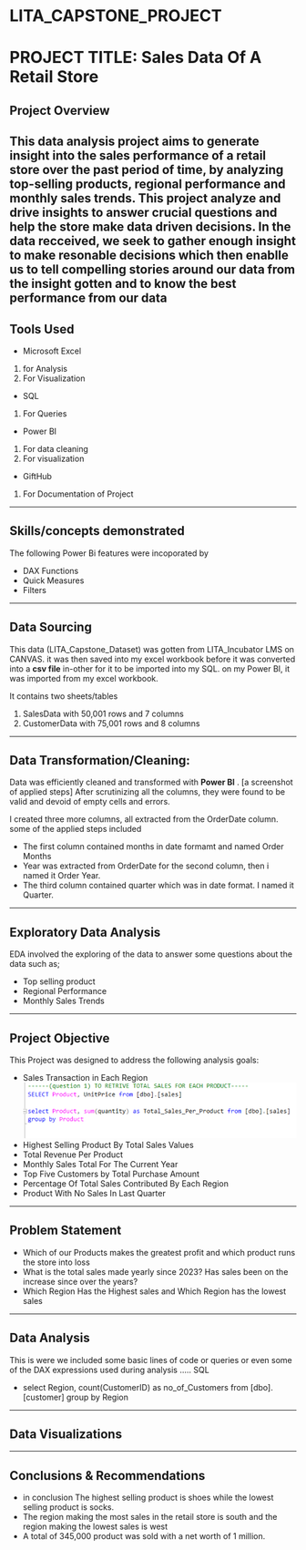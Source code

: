# LITA_CAPSTONE_PROJECT

# PROJECT TITLE: Sales Data Of A Retail Store

## Project Overview
This data analysis project aims to generate insight into the sales performance of a retail store over the past period of time, by analyzing top-selling products, regional performance and monthly sales trends. This project  analyze and drive insights to answer crucial questions and help the store make data driven decisions.
In the data recceived, we seek to gather enough insight to make resonable decisions which then enablle us to tell compelling stories around our data from the insight gotten and to know the best performance from our data
--------
## Tools Used
- Microsoft Excel
 1. for Analysis
 2. For Visualization

- SQL
1. For Queries

 - Power BI
  1. For data cleaning
  2. For visualization

- GiftHub
1. For Documentation of Project
-------------- 
## Skills/concepts demonstrated
The following Power Bi features were incoporated by
- DAX Functions
- Quick Measures
- Filters
---------------
## Data Sourcing
This data (LITA_Capstone_Dataset) was gotten from LITA_Incubator LMS on CANVAS. it was then saved into my excel workbook before it was converted  into a **csv file** in-other for it to be imported into my SQL. on my Power BI, it was imported from my excel workbook.

It contains two sheets/tables

1. SalesData with 50,001 rows and 7 columns 
2. CustomerData with 75,001 rows and 8 columns
------------------
## Data Transformation/Cleaning:
Data was efficiently cleaned and transformed with **Power BI** . [a screenshot of applied steps] 
After scrutinizing all the columns, they were found to be valid and  devoid of empty cells and errors.

I created three more columns, all extracted from the OrderDate column. some of the applied steps included

- The first column contained months in date formamt and named Order Months
- Year was extracted from OrderDate for the second column, then i named it Order Year.
- The third column contained quarter which was in date format. I named it Quarter.
![]()
-----------------
## Exploratory Data Analysis
EDA involved the exploring of the data to answer some questions about the data such as;
- Top selling product
- Regional Performance
- Monthly Sales Trends
-------------------
## Project Objective
This Project was designed to address the following analysis goals:
- Sales Transaction in Each Region
![](pic1.png)
- Highest Selling Product By Total Sales Values
- Total Revenue Per Product
- Monthly Sales Total For The Current Year
- Top Five Customers by Total Purchase Amount
- Percentage Of Total Sales Contributed By Each Region
- Product With No Sales In Last Quarter
----------------
## Problem Statement
- Which of our Products makes the greatest profit and which product runs the store into loss
- What is the total sales made yearly since 2023? Has sales been on the increase since over the years?
- Which Region Has the Highest sales and Which Region has the lowest sales
-------------
## Data Analysis 
This is were we included some basic lines of code or queries or even some of the DAX expressions used during analysis
..... SQL
- select Region, count(CustomerID) as no_of_Customers from [dbo].[customer]
group by Region
----------
## Data Visualizations

--------
## Conclusions & Recommendations
- in conclusion The highest selling product is shoes while the lowest selling product is socks.
-  The region making the most sales in the retail store is south and the region making the lowest sales is west
- A total of 345,000 product was sold with a net worth of 1 million.
  
